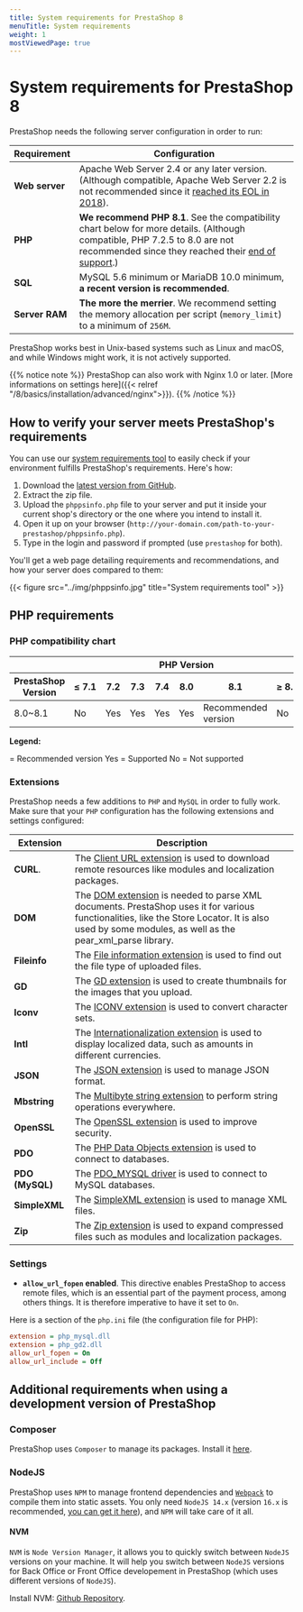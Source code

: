 ```yaml
---
title: System requirements for PrestaShop 8
menuTitle: System requirements
weight: 1
mostViewedPage: true
---
```


# System requirements for PrestaShop 8

PrestaShop needs the following server configuration in order to run:

| Requirement | Configuration 
| ---------------- | ------------------
| **Web server** | Apache Web Server 2.4 or any later version. (Although compatible, Apache Web Server 2.2 is not recommended since it [reached its EOL in 2018](https://httpd.apache.org/)).
| **PHP** | **We recommend PHP 8.1**. See the compatibility chart below for more details. (Although compatible, PHP 7.2.5 to 8.0 are not recommended since they reached their [end of support](https://www.php.net/supported-versions.php).)
| **SQL** | MySQL 5.6 minimum or MariaDB 10.0 minimum, **a recent version is recommended**.
| **Server RAM** | **The more the merrier**. We recommend setting the memory allocation per script (`memory_limit`) to a minimum of `256M`.

PrestaShop works best in Unix-based systems such as Linux and macOS, and while Windows might work, it is not actively supported.

{{% notice note %}}
PrestaShop can also work with Nginx 1.0 or later. [More informations on settings here]({{< relref "/8/basics/installation/advanced/nginx">}}).
{{% /notice %}}

## How to verify your server meets PrestaShop's requirements

You can use our [system requirements tool](https://github.com/PrestaShop/php-ps-info/) to easily check if your environment fulfills PrestaShop's requirements. Here's how:

1. Download the [latest version from GitHub](https://github.com/PrestaShop/php-ps-info/releases).
2. Extract the zip file.
3. Upload the `phppsinfo.php` file to your server and put it inside your current shop's directory or the one where you intend to install it.
4. Open it up on your browser (`http://your-domain.com/path-to-your-prestashop/phppsinfo.php`).
5. Type in the login and password if prompted (use `prestashop` for both).

You'll get a web page detailing requirements and recommendations, and how your server does compared to them:

{{< figure src="../img/phppsinfo.jpg" title="System requirements tool" >}}

## PHP requirements

### PHP compatibility chart

<table>
  <thead>
    <tr>
      <th></th>
      <th colspan="12" style="text-align:center">PHP Version</th>
    </tr>
    <tr class="h-version-titles">
      <th>PrestaShop Version</th>
      <th>&le;&nbsp;7.1</th>
      <th>7.2</th>
      <th>7.3</th>
      <th>7.4</th>
      <th>8.0</th>
      <th>8.1</th>
      <th>&ge;&nbsp;8.2</th>
    </tr>
  </thead>
<tbody>
  <tr>
    <td>8.0~8.1</td>
    <td class="support-no"><span class="sr-only">No</span></td>
    <td class="support-yes"><span class="sr-only">Yes</span></td>
    <td class="support-yes"><span class="sr-only">Yes</span></td>
    <td class="support-yes"><span class="sr-only">Yes</span></td>
    <td class="support-yes"><span class="sr-only">Yes</span></td>
    <td class="support-yes">
      <i class="fa fa-check" aria-hidden="true" title="Recommended version"></i>
      <span class="sr-only">Recommended version</span>
    </td>
    <td class="support-no"><span class="sr-only">No</span></td>
  </tr>
</tbody>
</table>

**Legend:**

<i class="fa fa-check" aria-hidden="true"></i> = Recommended version
<span class="example-yes"></span><span class="sr-only">Yes</span> = Supported
<span class="example-no"></span><span class="sr-only">No</span> = Not supported

### Extensions

PrestaShop needs a few additions to `PHP` and `MySQL` in order to fully work. Make sure that your `PHP` configuration has the following extensions and settings configured:

| Extension     | Description
| ------------- | -------------------------------------------------------
| **CURL**. | The [Client URL extension](https://php.net/manual/en/book.curl.php) is used to download remote resources like modules and localization packages.
| **DOM** | The [DOM extension](https://php.net/manual/en/book.dom.php) is needed to parse XML documents. PrestaShop uses it for various functionalities, like the Store Locator. It is also used by some modules, as well as the pear_xml_parse library.
| **Fileinfo** | The [File information extension](https://php.net/manual/en/book.fileinfo.php) is used to find out the file type of uploaded files.
| **GD** | The [GD extension](https://php.net/manual/en/book.image.php) is used to create thumbnails for the images that you upload.
| **Iconv** | The [ICONV extension](https://www.php.net/manual/en/book.iconv.php) is used to convert character sets.
| **Intl** | The [Internationalization extension](https://php.net/manual/en/book.intl.php) is used to display localized data, such as amounts in different currencies.
| **JSON** | The [JSON extension](https://www.php.net/manual/en/json.installation.php) is used to manage JSON format.
| **Mbstring** | The [Multibyte string extension](https://www.php.net/manual/en/book.mbstring.php) to perform string operations everywhere.
| **OpenSSL** | The [OpenSSL extension](https://www.php.net/manual/en/book.openssl.php) is used to improve security.
| **PDO** | The [PHP Data Objects extension](https://www.php.net/manual/en/book.pdo.php) is used to connect to databases.
| **PDO (MySQL)** | The [PDO_MYSQL driver](https://www.php.net/manual/en/ref.pdo-mysql.php) is used to connect to MySQL databases.
| **SimpleXML** | The [SimpleXML extension](https://www.php.net/manual/en/intro.simplexml.php) is used to manage XML files.
| **Zip** | The [Zip extension](https://php.net/manual/en/book.zip.php) is used to expand compressed files such as modules and localization packages.

### Settings

* **`allow_url_fopen` enabled**. This directive enables PrestaShop to access remote files, which is an essential part of the payment process, among others things. It is therefore imperative to have it set to `On`.

Here is a section of the `php.ini` file (the configuration file for PHP):

```ini
extension = php_mysql.dll
extension = php_gd2.dll
allow_url_fopen = On
allow_url_include = Off
```

## Additional requirements when using a development version of PrestaShop

### Composer

PrestaShop uses `Composer` to manage its packages. Install it [here][composer].

### NodeJS

PrestaShop uses `NPM` to manage frontend dependencies and [`Webpack`][webpack] to compile them into static assets. 
You only need `NodeJS 14.x` (version `16.x` is recommended, [you can get it here][nodejs]), and `NPM` will take care of it all.

#### NVM

`NVM` is `Node Version Manager`, it allows you to quickly switch between `NodeJS` versions on your machine.
It will help you switch between `NodeJS` versions for Back Office or Front Office developement in PrestaShop (which uses different versions of `NodeJS`).

Install NVM: [Github Repository](https://github.com/nvm-sh/nvm).

[webpack]: https://webpack.js.org/
[composer]: https://getcomposer.org/download/
[nodejs]: https://nodejs.org/
